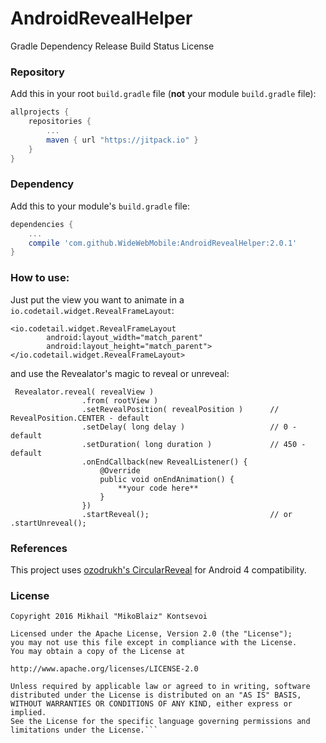# AndroidRevealHelper
Gradle Dependency
Release Build Status License

### Repository

Add this in your root `build.gradle` file (**not** your module `build.gradle` file):

```gradle
allprojects {
	repositories {
		...
		maven { url "https://jitpack.io" }
	}
}
```

### Dependency

Add this to your module's `build.gradle` file:

```gradle
dependencies {
    ...
    compile 'com.github.WideWebMobile:AndroidRevealHelper:2.0.1'
}
```
### How to use:

Just put the view you want to animate in a `io.codetail.widget.RevealFrameLayout`:
```
<io.codetail.widget.RevealFrameLayout
        android:layout_width="match_parent"
        android:layout_height="match_parent">
</io.codetail.widget.RevealFrameLayout>
```
and use the Revealator's magic to reveal or unreveal:
```
 Revealator.reveal( revealView )
                .from( rootView )
                .setRevealPosition( revealPosition )      // RevealPosition.CENTER - default
                .setDelay( long delay )                   // 0 - default
                .setDuration( long duration )             // 450 - default
                .onEndCallback(new RevealListener() {
                    @Override
                    public void onEndAnimation() {
                        **your code here**
                    }
                })
                .startReveal();                           // or .startUnreveal();
```

### References

This project uses [ozodrukh's CircularReveal](https://github.com/ozodrukh/CircularReveal) for Android 4 compatibility.

### License 

 ```code
Copyright 2016 Mikhail "MikoBlaiz" Kontsevoi

Licensed under the Apache License, Version 2.0 (the "License");
you may not use this file except in compliance with the License.
You may obtain a copy of the License at

http://www.apache.org/licenses/LICENSE-2.0

Unless required by applicable law or agreed to in writing, software
distributed under the License is distributed on an "AS IS" BASIS,
WITHOUT WARRANTIES OR CONDITIONS OF ANY KIND, either express or implied.
See the License for the specific language governing permissions and
limitations under the License.```
